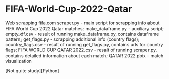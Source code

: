 # FIFA-World-Cup-2022-Qatar
Web scrapping fifa.com
scraper.py - main script for scrapping info about FIFA World Cup 2022 Qatar matches;
make_dataframe.py - auxiliary script;
empty_df.csv -  result of running  make_dataframe.py, contains dataframe pattern;
get_flags.py - scrapping additional info (country flags);
country_flags.csv - result of running get_flags.py, contains urls for country flags;
FIFA WORLD CUP QATAR 2022.csv  - resalt of running scraper.py, contains detailed information about each match;
QATAR 2022.pbix - match visualization


[Not quite study][Python]
